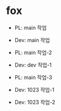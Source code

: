 # fox

-   PL: main 작업
-   Dev: main 작업

-   PL: main 작업-2
-   Dev: dev 작업-1
-   PL: main 작업-3

-   Dev: 1023 작업-1
-   Dev: 1023 작업-2
